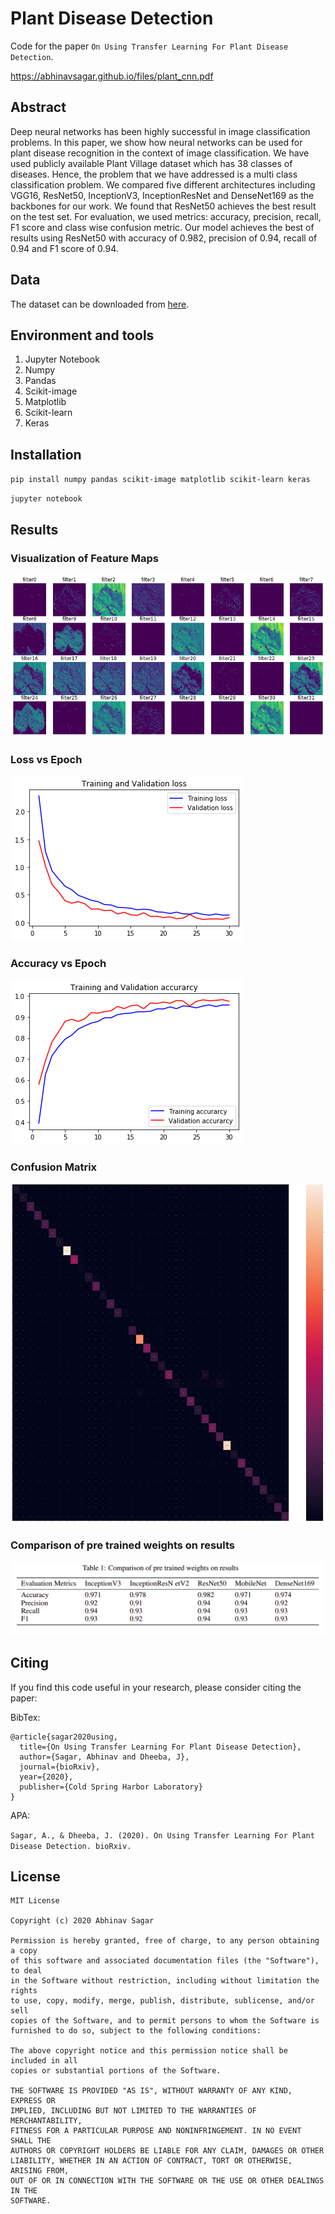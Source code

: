 # Plant Disease Detection
Code for the paper `On Using Transfer Learning For Plant Disease Detection`.

https://abhinavsagar.github.io/files/plant_cnn.pdf

## Abstract

Deep neural networks has been highly successful in image classification problems. In this paper, we show how neural networks can be used for plant disease
recognition in the context of image classification. We have used publicly available
Plant Village dataset which has 38 classes of diseases. Hence, the problem that we
have addressed is a multi class classification problem. We compared five different
architectures including VGG16, ResNet50, InceptionV3, InceptionResNet and
DenseNet169 as the backbones for our work. We found that ResNet50 achieves
the best result on the test set. For evaluation, we used metrics: accuracy, precision,
recall, F1 score and class wise confusion metric. Our model achieves the best of
results using ResNet50 with accuracy of 0.982, precision of 0.94, recall of 0.94
and F1 score of 0.94.

## Data

The dataset can be downloaded from [here](https://github.com/spMohanty/PlantVillage-Dataset).

## Environment and tools

1. Jupyter Notebook
2. Numpy
3. Pandas
4. Scikit-image
5. Matplotlib
6. Scikit-learn
7. Keras

## Installation

`pip install numpy pandas scikit-image matplotlib scikit-learn keras`

`jupyter notebook`

## Results

### Visualization of Feature Maps

![loss/accuracy](images/plant1.png)

### Loss vs Epoch

![loss/accuracy](images/plant4.png)

### Accuracy vs Epoch

![loss/accuracy](images/plant2.png)

### Confusion Matrix

![roc-auc](images/plant3.png)

### Comparison of pre trained weights on results

![roc-auc](images/plant5.png)

## Citing

If you find this code useful in your research, please consider citing the paper:

BibTex:

```
@article{sagar2020using,
  title={On Using Transfer Learning For Plant Disease Detection},
  author={Sagar, Abhinav and Dheeba, J},
  journal={bioRxiv},
  year={2020},
  publisher={Cold Spring Harbor Laboratory}
}
```

APA:

`Sagar, A., & Dheeba, J. (2020). On Using Transfer Learning For Plant Disease Detection. bioRxiv.`

## License

```
MIT License

Copyright (c) 2020 Abhinav Sagar

Permission is hereby granted, free of charge, to any person obtaining a copy
of this software and associated documentation files (the "Software"), to deal
in the Software without restriction, including without limitation the rights
to use, copy, modify, merge, publish, distribute, sublicense, and/or sell
copies of the Software, and to permit persons to whom the Software is
furnished to do so, subject to the following conditions:

The above copyright notice and this permission notice shall be included in all
copies or substantial portions of the Software.

THE SOFTWARE IS PROVIDED "AS IS", WITHOUT WARRANTY OF ANY KIND, EXPRESS OR
IMPLIED, INCLUDING BUT NOT LIMITED TO THE WARRANTIES OF MERCHANTABILITY,
FITNESS FOR A PARTICULAR PURPOSE AND NONINFRINGEMENT. IN NO EVENT SHALL THE
AUTHORS OR COPYRIGHT HOLDERS BE LIABLE FOR ANY CLAIM, DAMAGES OR OTHER
LIABILITY, WHETHER IN AN ACTION OF CONTRACT, TORT OR OTHERWISE, ARISING FROM,
OUT OF OR IN CONNECTION WITH THE SOFTWARE OR THE USE OR OTHER DEALINGS IN THE
SOFTWARE.
```
